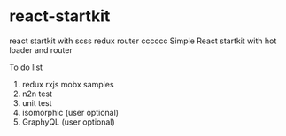 # react-startkit
react startkit with scss redux router
cccccc
Simple React startkit with hot loader and router

To do list

1. redux rxjs mobx samples
2. n2n test
3. unit test
4. isomorphic (user optional)
5. GraphyQL (user optional)
